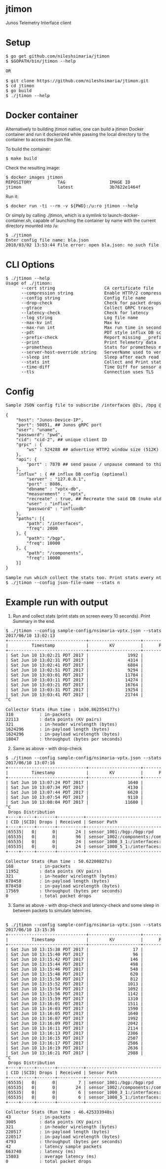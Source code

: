 # jtimon
Junos Telemetry Interface client

# Setup
<pre>
$ go get github.com/nileshsimaria/jtimon
$ $GOPATH/bin/jtimon --help

OR

$ git clone https://github.com/nileshsimaria/jtimon.git
$ cd jtimon
$ go build
$ ./jtimon --help
</pre>

# Docker container

Alternatively to building jtimon native, one can build a jtimon Docker container and
run it dockerized while passing the local directory to the container to access the 
json file.

To build the container:

<pre>
$ make build
</pre>

Check the resulting image:

<pre>
$ docker images jtimon
REPOSITORY          TAG                 IMAGE ID            CREATED             SIZE
jtimon              latest              3b7622e1464f        6 minutes ago       174MB
</pre>

Run it:

<pre>
$ docker run -ti --rm -v ${PWD}:/u:ro jtimon --help
</pre>

Or simply by calling ./jtimon, which is a symlink to launch-docker-container.sh, capable of launching the container by name with the current directory mounted into /u:

<pre>
$ ./jtimon
Enter config file name: bla.json
2018/03/02 13:53:44 File error: open bla.json: no such file or directory
</pre>

# CLI Options

<pre>
$ ./jtimon --help
Usage of ./jtimon:
      --cert string                   CA certificate file
      --compression string            Enable HTTP/2 compression (gzip, deflate)
      --config string                 Config file name
      --drop-check                    Check for packet drops
      --gtrace                        Collect GRPC traces
      --latency-check                 Check for latency
      --log string                    Log file name
      --max-kv int                    Max kv
      --max-run int                   Max run time in seconds
      --pdt                           PDT style influx DB schema
      --prefix-check                  Report missing __prefix__ in telemetry packet
      --print                         Print Telemetry data
      --prometheus                    Stats for prometheus monitoring system
      --server-host-override string   ServerName used to verify the hostname
      --sleep int                     Sleep after each read (ms)
      --stats int                     Collect and Print statistics periodically
      --time-diff                     Time Diff for sensor analysis using InfluxDB
      --tls                           Connection uses TLS
</pre>      

# Config
<pre>
Sample JSON config file to subscribe /interfaces @2s, /bpg @10s and /components @10s.

{
    "host": "Junos-Device-IP",
    "port": 50051, ## Junos gRPC port
    "user": "uname", 
    "password": "pwd",
    "cid": "cid-2", ## unique client ID
    "grpc" : {
        "ws" : 524288 ## advertise HTTP2 window size (512K) (default 64K)
    },
    "api": {
        "port" : 7878 ## send pause / unpause command to this port (optional)
    },
    "influx" : { ## influx DB config (optional)
        "server" : "127.0.0.1",
        "port" : 8086,
        "dbname" : "vptx-db",
        "measurement" : "vptx",
        "recreate" : true, ## Recreate the said DB (nuke old one)
        "user" : "influx",
        "password" : "influxdb"
    },    
    "paths": [{
        "path": "/interfaces",
        "freq": 2000
	}, {
        "path": "/bgp",
        "freq": 10000
	}, {
        "path": "/components",
        "freq": 10000
    }]
}

Sample run which collect the stats too. Print stats every nth second.
$ ./jtimon --config json-file-name --stats n 
</pre>

# Example run with output

1. Run and collect stats (print stats on screen every 10 seconds). Print Summary in the end.

<pre>
$ ./jtimon --config sample-config/nsimaria-vptx.json --stats 10
2017/06/10 13:02:13
+------------------------------+--------------------+--------------------+--------------------+--------------------+
|         Timestamp            |        KV          |      Packets       |       Bytes        |     Bytes(wire)    |
+------------------------------+--------------------+--------------------+--------------------+--------------------+
| Sat Jun 10 13:02:21 PDT 2017 |               1992 |                 28 |             146416 |             146416 |
| Sat Jun 10 13:02:31 PDT 2017 |               4314 |                 62 |             318344 |             318344 |
| Sat Jun 10 13:02:41 PDT 2017 |               6804 |                 97 |             501354 |             501354 |
| Sat Jun 10 13:02:51 PDT 2017 |               9294 |                132 |             684364 |             684364 |
| Sat Jun 10 13:03:01 PDT 2017 |              11784 |                167 |             867374 |             867374 |
| Sat Jun 10 13:03:11 PDT 2017 |              14274 |                202 |            1050384 |            1050384 |
| Sat Jun 10 13:03:21 PDT 2017 |              16764 |                237 |            1233402 |            1233402 |
| Sat Jun 10 13:03:31 PDT 2017 |              19254 |                272 |            1416432 |            1416432 |
| Sat Jun 10 13:03:41 PDT 2017 |              21744 |                307 |            1599462 |            1599462 |
^C

Collector Stats (Run time : 1m30.862554177s)
310          : in-packets
22113        : data points (KV pairs)
321          : in-header wirelength (bytes)
1624296      : in-payload length (bytes)
1624296      : in-payload wirelength (bytes)
18047        : throughput (bytes per seconds)
</pre>

2. Same as above - with drop-check

<pre>
$ ./jtimon --config sample-config/nsimaria-vptx.json --stats 10 --drop-check
2017/06/10 13:07:16
+------------------------------+--------------------+--------------------+--------------------+--------------------+
|         Timestamp            |        KV          |      Packets       |       Bytes        |     Bytes(wire)    |
+------------------------------+--------------------+--------------------+--------------------+--------------------+
| Sat Jun 10 13:07:24 PDT 2017 |               1640 |                 26 |             122482 |             122482 |
| Sat Jun 10 13:07:34 PDT 2017 |               4130 |                 61 |             305493 |             305493 |
| Sat Jun 10 13:07:44 PDT 2017 |               6620 |                 96 |             488503 |             488503 |
| Sat Jun 10 13:07:54 PDT 2017 |               9110 |                131 |             671513 |             671513 |
| Sat Jun 10 13:08:04 PDT 2017 |              11600 |                166 |             854523 |             854523 |
^C
 Drops Distribution
+----+-----+-------+----------+-------------------------------------------------------------------------------------------------------------------------+
| CID |SCID| Drops | Received | Sensor Path                                                                                                             |
+----+-----+-------+----------+-------------------------------------------------------------------------------------------------------------------------+
|65535|   0|      0|       24 | sensor_1001:/bgp:/bgp:rpd                                                                                               |
|65535|   0|      0|       96 | sensor_1002:/components:/components:chassisd                                                                            |
|65535|   0|      0|       24 | sensor_1000_3_1:/interfaces:/interfaces:mib2d                                                                           |
|65535|   0|      0|       24 | sensor_1000_5_1:/interfaces:/interfaces:xmlproxyd                                                                       |
+----+-----+-------+----------+-------------------------------------------------------------------------------------------------------------------------+

Collector Stats (Run time : 50.62200827s)
168          : in-packets
11952        : data points (KV pairs)
321          : in-header wirelength (bytes)
878458       : in-payload length (bytes)
878458       : in-payload wirelength (bytes)
17569        : throughput (bytes per seconds)
0            : total packet drops
</pre>

3. Same as above - with drop-check and latency-check and some sleep in between packets to simulate latencies.

<pre>

$ ./jtimon --config sample-config/nsimaria-vptx.json --stats 2 --drop-check --latency-check --sleep 1000
2017/06/10 13:15:36
+------------------------------+--------------------+--------------------+--------------------+--------------------+-----------------+
|         Timestamp            |        KV          |      Packets       |       Bytes        |     Bytes(wire)    | Average Latency |
+------------------------------+--------------------+--------------------+--------------------+--------------------+-----------------+
| Sat Jun 10 13:15:38 PDT 2017 |                 17 |                  1 |                901 |                901 |
| Sat Jun 10 13:15:40 PDT 2017 |                 96 |                  3 |               8501 |               8501 |             701 |
| Sat Jun 10 13:15:42 PDT 2017 |                146 |                  5 |              12669 |              12669 |            1592 |
| Sat Jun 10 13:15:44 PDT 2017 |                498 |                  7 |              36604 |              36604 |            2388 |
| Sat Jun 10 13:15:46 PDT 2017 |                548 |                  9 |              40220 |              40220 |            3067 |
| Sat Jun 10 13:15:48 PDT 2017 |                620 |                 11 |              47338 |              47338 |            3776 |
| Sat Jun 10 13:15:50 PDT 2017 |                812 |                 13 |              60355 |              60355 |            4522 |
| Sat Jun 10 13:15:52 PDT 2017 |               1013 |                 15 |              74107 |              74107 |            5261 |
| Sat Jun 10 13:15:54 PDT 2017 |               1092 |                 17 |              81709 |              81709 |            5944 |
| Sat Jun 10 13:15:56 PDT 2017 |               1142 |                 19 |              85877 |              85877 |            6672 |
| Sat Jun 10 13:15:59 PDT 2017 |               1310 |                 20 |              96959 |              96959 |            7035 |
| Sat Jun 10 13:16:01 PDT 2017 |               1511 |                 22 |             110711 |             110711 |            7857 |
| Sat Jun 10 13:16:03 PDT 2017 |               1590 |                 24 |             118311 |             118311 |            8625 |
| Sat Jun 10 13:16:05 PDT 2017 |               1640 |                 26 |             122479 |             122479 |            9413 |
| Sat Jun 10 13:16:07 PDT 2017 |               1992 |                 28 |             146414 |             146414 |           10193 |
| Sat Jun 10 13:16:09 PDT 2017 |               2042 |                 30 |             150029 |             150029 |           10945 |
| Sat Jun 10 13:16:11 PDT 2017 |               2114 |                 32 |             157146 |             157146 |           11697 |
| Sat Jun 10 13:16:13 PDT 2017 |               2306 |                 34 |             170163 |             170163 |           12456 |
| Sat Jun 10 13:16:15 PDT 2017 |               2507 |                 36 |             183915 |             183915 |           13212 |
| Sat Jun 10 13:16:17 PDT 2017 |               2586 |                 38 |             191515 |             191515 |           13941 |
| Sat Jun 10 13:16:19 PDT 2017 |               2636 |                 40 |             195683 |             195683 |           14687 |
| Sat Jun 10 13:16:21 PDT 2017 |               2988 |                 42 |             219618 |             219618 |           15433 |
^C
 Drops Distribution
+----+-----+-------+----------+-------------------------------------------------------------------------------------------------------------------------+
| CID |SCID| Drops | Received | Sensor Path                                                                                                             |
+----+-----+-------+----------+-------------------------------------------------------------------------------------------------------------------------+
|65535|   0|      0|        7 | sensor_1001:/bgp:/bgp:rpd                                                                                               |
|65535|   0|      0|       24 | sensor_1002:/components:/components:chassisd                                                                            |
|65535|   0|      0|        6 | sensor_1000_3_1:/interfaces:/interfaces:mib2d                                                                           |
|65535|   0|      0|        6 | sensor_1000_5_1:/interfaces:/interfaces:xmlproxyd                                                                       |
+----+-----+-------+----------+-------------------------------------------------------------------------------------------------------------------------+

Collector Stats (Run time : 46.425333948s)
43           : in-packets
3005         : data points (KV pairs)
321          : in-header wirelength (bytes)
220517       : in-payload length (bytes)
220517       : in-payload wirelength (bytes)
4793         : throughput (bytes per seconds)
42           : latency sample packets
663740       : latency (ms)
15803        : average latency (ms)
0            : total packet drops
</pre>

